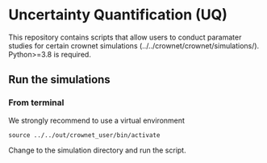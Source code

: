 # Uncertainty Quantification (UQ)

This repository contains scripts that allow users to conduct paramater studies for certain crownet simulations (../../crownet/crownet/simulations/).
Python>=3.8 is required.


## Run the simulations
### From terminal

We strongly recommend to use a virtual environment
```
source ../../out/crownet_user/bin/activate

```
Change to the simulation directory and run the script.
